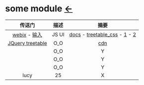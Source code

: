 # some module  [←](../index.md)

| 传送门 | 描述 | 摘要 |
|:---:|:---:|:---:|
| [webix](webix.html) - [输入](https://stackoverflow.com/questions/30570146/convert-java-arraylist-of-parent-child-relation-into-tree) | JS UI | [docs](https://docs.webix.com/desktop__getting_started.html) - [treetable_css](https://docs.webix.com/desktop__treetable_css.html) - [1](https://docs.webix.com/tutorials__start_coding.html) - [2](https://snippet.webix.com/f6n436k8)|
| [JQuery treetable](http://ludo.cubicphuse.nl/jquery-treetable/#usage) | O_O | [cdn](https://cdnjs.com/libraries/jquery-treetable) |
| []() | O_O | Y |
| []() | O_O | Y |
| []() | O_O | Y |
| lucy | 25 | X |


